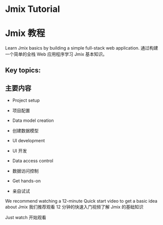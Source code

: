 
# Jmix Tutorial 
# Jmix 教程

Learn Jmix basics by building a simple full-stack web application. 
通过构建一个简单的全栈 Web 应用程序学习 Jmix 基本知识。

## Key topics: 
## 主要内容

- Project setup 
- 项目配置

- Data model creation 
- 创建数据模型

- UI development 
- UI 开发

- Data access control 
- 数据访问控制

- Get hands-on
- 亲自试试

We recommend watching a 12-minute Quick start video to get a basic idea about Jmix 
我们推荐观看 12 分钟的快速入门视频了解 Jmix 的基础知识

Just watch 
开始观看

